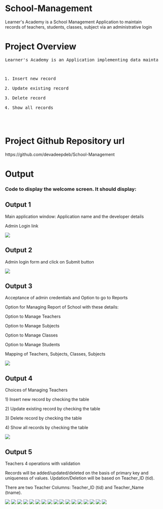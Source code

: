 # School-Management
Learner's Academy is a School Management Application to maintain records of teachers, students, classes, subject via an administrative login
<h1>Project Overview</h1>
<pre>
Learner's Academy is an Application implementing data maintaining features and 4 operations for all 4 tables (teacher, student, clas, subject)

1) Insert new record
2) Update existing record
3) Delete record
4) Show all records
</pre>
<h1>Project Github Repository url</h1>
https://github.com/devadeepdeb/School-Management
<h1>Output</h1>
<h3>Code to display the welcome screen. It should display:</h3>
<h2>Output 1</h2>
<p>Main application window: Application name and the developer details</p>
<p>Admin Login link</p>
<img src="Images/1.PNG">
<h2>Output 2</h2>
<p>Admin login form and click on Submit button</p>
<img src="Images/2.PNG">
<h2>Output 3</h2>
<p>Acceptance of admin credentials and Option to go to Reports</p>
<p>Option for Managing Report of School with these details:</p>
<p>Option to Manage Teachers</p>
<p>Option to Manage Subjects</p>
<p>Option to Manage Classes</p>
<p>Option to Manage Students</p>
<p>Mapping of Teachers, Subjects, Classes, Subjects</p>
<img src="Images/3.PNG">
<h2>Output 4</h2>
<p>Choices of Managing Teachers</p>
<p>1) Insert new record by checking the table</p>
<p>2) Update existing record by checking the table</p>
<p>3) Delete record by checking the table</p>
<p>4) Show all records by checking the table</p>
<img src="Images/4.PNG">
<h2>Output 5</h2>
<p>Teachers 4 operations with validation</p>
<p>Records will be added/updated/deleted on the basis of primary key and uniqueness of values. Updation/Deletion will be based on Teacher_ID (tid).</p>
<p>There are two Teacher Columns: Teacher_ID (tid) and Teacher_Name (tname).</p>
<img src="Images/5.PNG">
<img src="Images/6.PNG">
<img src="Images/7.PNG">
<img src="Images/8.PNG">
<img src="Images/9.PNG">
<img src="Images/10.PNG">
<img src="Images/11.PNG">
<img src="Images/12.PNG">
<img src="Images/13.PNG">
<img src="Images/14.PNG">
<img src="Images/15.PNG">
<img src="Images/16.PNG">
<img src="Images/17.PNG">
<img src="Images/18.PNG">
<img src="Images/19.PNG">
<img src="Images/20.PNG">
<img src="Images/21.PNG">

